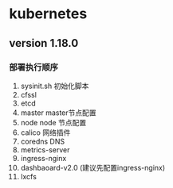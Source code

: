 # kubernetes
## version 1.18.0

### 部署执行顺序

1. sysinit.sh 初始化脚本
2. cfssl 
3. etcd
4. master  master节点配置
5. node   node 节点配置
6. calico  网络插件
7. coredns DNS
8. metrics-server 
9. ingress-nginx
10. dashbaoard-v2.0 (建议先配置ingress-nginx)
11. lxcfs
